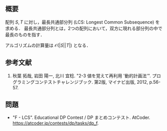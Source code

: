 ## 概要

配列 $S, T$ に対し，最長共通部分列 (LCS: Longest Common Subsequence) を求める．
最長共通部分列とは，2つの配列において，双方に現れる部分列の中で最長のものを指す．

アルゴリズムの計算量は $\mathcal{O}(\lvert S \rvert \lvert T \rvert)$ となる．


## 参考文献

1. 秋葉 拓哉, 岩田 陽一, 北川 宜稔. "2-3 値を覚えて再利用 '動的計画法'". プログラミングコンテストチャレンジブック. 第2版, マイナビ出版, 2012, p.56-57.


## 問題

- "F - LCS". Educational DP Contest / DP まとめコンテスト. AtCoder. <https://atcoder.jp/contests/dp/tasks/dp_f>.
